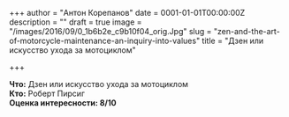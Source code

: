 +++
author = "Антон Корепанов"
date = 0001-01-01T00:00:00Z
description = ""
draft = true
image = "/images/2016/09/0_1b6b2e_c9b10f04_orig.Jpg"
slug = "zen-and-the-art-of-motorcycle-maintenance-an-inquiry-into-values"
title = "Дзен или искусство ухода за мотоциклом"

+++

**Что:** Дзен или искусство ухода за мотоциклом  
**Кто:** Роберт Пирсиг  
**Оценка интересности: 8/10**
